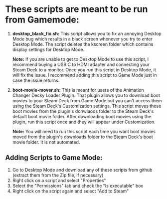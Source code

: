 <h1>These scripts are meant to be run from Gamemode:</h1>
<ol>
  <li><p><b>desktop_black_fix.sh:</b> This script allows you to fix an annoying Desktop Mode bug which results in a black screen whenever you try to enter Desktop Mode. The script deletes the kscreen folder which contains display settings for Desktop Mode.</p> 
    <p><b>Note:</b> If you are unable to get to Desktop Mode to use this script, I recommend buying a USB C to HDMI adapter and connecting your Steam Deck to a monitor. Once you run this script in Desktop Mode, it will fix the issue. I recommend adding this script to Game Mode just in case the issue returns.</p></li>
  <li><b>boot-movie-mover.sh:</b> This is meant for users of the Animation Changer Decky Loader Plugin. That plugin allows you to download boot movies to your Steam Deck from Game Mode but you can't access them using the Steam Deck's Customization settings. This script moves those boot movies from the plugin's donwlaods folder to the Steam Deck's default boot movie folder. After downloading boot movies using the plugin, run this script once and they will appear under Customization.
  <p><b>Note:</b> You will need to run this script each time you want boot movies moved from the plugin's downloads folder to the Steam Deck's boot movie folder. It is not automated.</p></li>
</ol>

<h2>Adding Scripts to Game Mode:</h2>
<ol>
  <li>Go to Desktop Mode and download any of these scripts from github (extract them from the Zip file, if necessary)</li>
  <li>Right click on a script and select "Properties"</li>
  <li>Select the "Permissions" tab and check the "Is executable" box</li>
  <li>Right click on the script again and select "Add to Steam"</li>
</ol>
